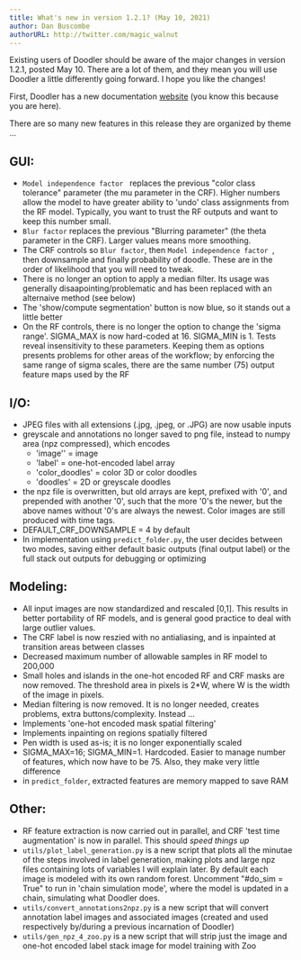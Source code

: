 ```yaml
---
title: What's new in version 1.2.1? (May 10, 2021)
author: Dan Buscombe
authorURL: http://twitter.com/magic_walnut
---
```


Existing users of Doodler should be aware of the major changes in version 1.2.1, posted May 10. There are a lot of them, and they mean you will use Doodler a little differently going forward. I hope you like the changes!

First, Doodler has a new documentation [website](https://dbuscombe-usgs.github.io/dash_doodler) (you know this because you are here).

There are so many new features in this release they are organized by theme ...

## GUI:
* `Model independence factor ` replaces the previous "color class tolerance" parameter (the mu parameter in the CRF). Higher numbers allow the model to have greater ability to 'undo' class assignments from the RF model. Typically, you want to trust the RF outputs and want to keep this number small.  
* `Blur factor` replaces the previous "Blurring parameter" (the theta parameter in the CRF). Larger values means more smoothing.
* The CRF controls so `Blur factor`, then `Model independence factor `, then downsample and finally probability of doodle. These are in the order of likelihood that you will need to tweak.
* There is no longer an option to apply a median filter. Its usage was generally disaapointing/problematic and has been replaced with an alternaive method (see below)
* The 'show/compute segmentation' button is now blue, so it stands out a little better
* On the RF controls, there is no longer the option to change the 'sigma range'. SIGMA_MAX is now hard-coded at 16. SIGMA_MIN is 1. Tests reveal insensitivity to these parameters. Keeping them as options presents problems for other areas of the workflow; by enforcing the same range of sigma scales, there are the same number (75) output feature maps used by the RF

## I/O:
* JPEG files with all extensions (.jpg, .jpeg, or .JPG) are now usable inputs
* greyscale and annotations no longer saved to png file, instead to numpy area (npz compressed), which encodes
  * 'image'' = image
  * 'label' = one-hot-encoded label array
  * 'color_doodles' = color 3D or color doodles
  * 'doodles' = 2D or greyscale doodles
* the npz file is overwritten, but old arrays are kept, prefixed with '0', and prepended with another '0', such that the more '0's the newer, but the above names without '0's are always the newest. Color images are still produced with time tags.
* DEFAULT_CRF_DOWNSAMPLE = 4 by default
* In implementation using `predict_folder.py`, the user decides between two modes, saving either default basic outputs (final output label) or the full stack out outputs for debugging or optimizing

## Modeling:
* All input images are now standardized and rescaled [0,1]. This results in better portability of RF models, and is general good practice to deal with large outlier values.
* The CRF label is now reszied with no antialiasing, and is inpainted at transition areas between classes
* Decreased maximum number of allowable samples in RF model to 200,000
* Small holes and islands in the one-hot encoded RF and CRF masks are now removed. The threshold area in pixels is 2*W, where W is the width of the image in pixels.
* Median filtering is now removed. It is no longer needed, creates problems, extra buttons/complexity. Instead ...
* Implements 'one-hot encoded mask spatial filtering'
* Implements inpainting on regions spatially filtered
* Pen width is used as-is; it is no longer exponentially scaled
* SIGMA_MAX=16; SIGMA_MIN=1. Hardcoded. Easier to manage number of features, which now have to be 75. Also, they make very little difference
* in `predict_folder`, extracted features are memory mapped to save RAM


## Other:
* RF feature extraction is now carried out in parallel, and CRF 'test time augmentation' is now in parallel. This should *speed things up*
* `utils/plot_label_generation.py` is a new script that plots all the minutae of the steps involved in label generation, making plots and large npz files containing lots of variables I will explain later. By default each image is modeled with its own random forest. Uncomment "#do_sim = True" to run in 'chain simulation mode', where the model is updated in a chain, simulating what Doodler does.
* `utils/convert_annotations2npz.py` is a new script that will convert annotation label images and associated images (created and used respectively by/during a previous incarnation of Doodler)
* `utils/gen_npz_4_zoo.py` is a new script that will strip just the image and one-hot encoded label stack image for model training with Zoo

